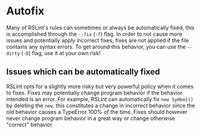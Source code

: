 # Autofix

Many of RSLint's rules can sometimes or always be automatically fixed, this is accomplished through the `--fix` (`-f`) flag.
In order to not cause more issues and potentially apply incorrect fixes, fixes are not applied if the file contains any syntax errors. To get around this
behavior, you can use the `--dirty` (`-D`) flag, use it at your own risk!

## Issues which can be automatically fixed

RSLint opts for a slightly more risky but very powerful policy when it comes to fixes. Fixes may potentially change program behavior if the behavior intended is
an error. For example, RSLint can automatically fix `new Symbol()` by deleting the `new`, this constitutes a change in incorrect behavior since the old behavior causes a TypeError 100% of the time. Fixes should however never change program behavior in a great way or change otherwise "correct" behavior.
